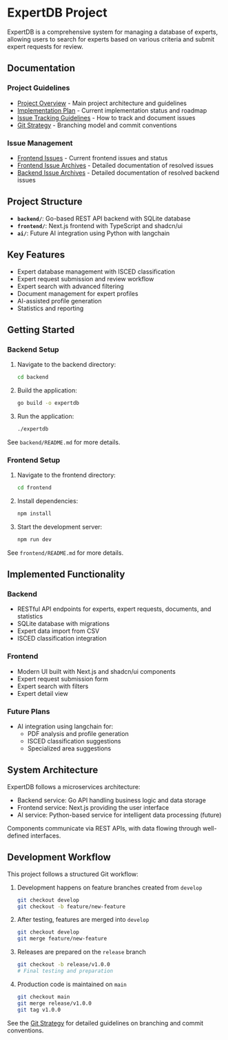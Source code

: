 # ExpertDB Project

ExpertDB is a comprehensive system for managing a database of experts, allowing users to search for experts based on various criteria and submit expert requests for review.

## Documentation

### Project Guidelines
- [Project Overview](/CLAUDE.md) - Main project architecture and guidelines
- [Implementation Plan](/IMPLEMENTATION.md) - Current implementation status and roadmap
- [Issue Tracking Guidelines](/ISSUES.md) - How to track and document issues
- [Git Strategy](/GIT_STRATEGY.md) - Branching model and commit conventions

### Issue Management
- [Frontend Issues](/frontend/issues.md) - Current frontend issues and status
- [Frontend Issue Archives](/frontend/issues/) - Detailed documentation of resolved issues
- [Backend Issue Archives](/backend/issues/) - Detailed documentation of resolved backend issues

## Project Structure

- **`backend/`**: Go-based REST API backend with SQLite database
- **`frontend/`**: Next.js frontend with TypeScript and shadcn/ui
- **`ai/`**: Future AI integration using Python with langchain

## Key Features

- Expert database management with ISCED classification
- Expert request submission and review workflow
- Expert search with advanced filtering
- Document management for expert profiles
- AI-assisted profile generation
- Statistics and reporting

## Getting Started

### Backend Setup

1. Navigate to the backend directory:
   ```bash
   cd backend
   ```

2. Build the application:
   ```bash
   go build -o expertdb
   ```

3. Run the application:
   ```bash
   ./expertdb
   ```

See `backend/README.md` for more details.

### Frontend Setup

1. Navigate to the frontend directory:
   ```bash
   cd frontend
   ```

2. Install dependencies:
   ```bash
   npm install
   ```

3. Start the development server:
   ```bash
   npm run dev
   ```

See `frontend/README.md` for more details.

## Implemented Functionality

### Backend
- RESTful API endpoints for experts, expert requests, documents, and statistics
- SQLite database with migrations
- Expert data import from CSV
- ISCED classification integration

### Frontend
- Modern UI built with Next.js and shadcn/ui components
- Expert request submission form
- Expert search with filters
- Expert detail view

### Future Plans
- AI integration using langchain for:
  - PDF analysis and profile generation
  - ISCED classification suggestions
  - Specialized area suggestions

## System Architecture
ExpertDB follows a microservices architecture:
- Backend service: Go API handling business logic and data storage
- Frontend service: Next.js providing the user interface
- AI service: Python-based service for intelligent data processing (future)

Components communicate via REST APIs, with data flowing through well-defined interfaces.

## Development Workflow

This project follows a structured Git workflow:

1. Development happens on feature branches created from `develop`
   ```bash
   git checkout develop
   git checkout -b feature/new-feature
   ```

2. After testing, features are merged into `develop`
   ```bash
   git checkout develop
   git merge feature/new-feature
   ```
   
3. Releases are prepared on the `release` branch
   ```bash
   git checkout -b release/v1.0.0
   # Final testing and preparation
   ```
   
4. Production code is maintained on `main`
   ```bash
   git checkout main
   git merge release/v1.0.0
   git tag v1.0.0
   ```

See the [Git Strategy](/GIT_STRATEGY.md) for detailed guidelines on branching and commit conventions.
